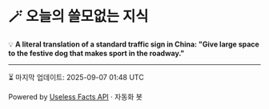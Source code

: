 # 🪄 오늘의 쓸모없는 지식

💡 **A literal translation of a standard traffic sign in China: "Give large space to the festive dog that makes sport in the roadway."**

---
⏳ 마지막 업데이트: 2025-09-07 01:48 UTC

Powered by [Useless Facts API](https://uselessfacts.jsph.pl/) · 자동화 봇
